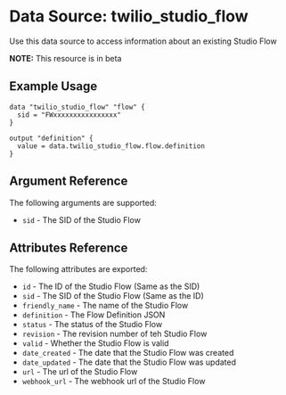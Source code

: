 # Data Source: twilio_studio_flow

Use this data source to access information about an existing Studio Flow

**NOTE:** This resource is in beta

## Example Usage

```hcl
data "twilio_studio_flow" "flow" {
  sid = "FWxxxxxxxxxxxxxxxx"
}

output "definition" {
  value = data.twilio_studio_flow.flow.definition
}
```

## Argument Reference

The following arguments are supported:

* `sid` - The SID of the Studio Flow

## Attributes Reference

The following attributes are exported:

* `id` - The ID of the Studio Flow (Same as the SID)
* `sid` - The SID of the Studio Flow (Same as the ID)
* `friendly_name` - The name of the Studio Flow
* `definition` - The Flow Definition JSON
* `status` -  The status of the Studio Flow
* `revision` - The revision number of teh Studio Flow
* `valid` -  Whether the Studio Flow is valid
* `date_created` - The date that the Studio Flow was created
* `date_updated` - The date that the Studio Flow was updated
* `url` - The url of the Studio Flow
* `webhook_url` - The webhook url of the Studio Flow
